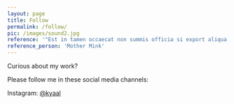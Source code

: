```yaml
---
layout: page
title: Follow
permalink: /follow/
pic: /images/sound2.jpg
reference: '"Est in tamen occaecat non summis officia si export aliqua non illum incurreret probant, probant nisi!"'
reference_person: 'Mother Mink'
---
```

Curious about my work?

Please follow me in these social media channels:

Instagram: [@kyaal](#)
